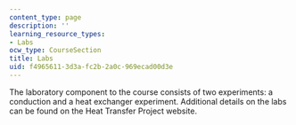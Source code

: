 ```yaml
---
content_type: page
description: ''
learning_resource_types:
- Labs
ocw_type: CourseSection
title: Labs
uid: f4965611-3d3a-fc2b-2a0c-969ecad00d3e
---
```


The laboratory component to the course consists of two experiments: a conduction and a heat exchanger experiment. Additional details on the labs can be found on the Heat Transfer Project website.
